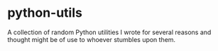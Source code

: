 # python-utils
A collection of random Python utilities I wrote for several reasons and thought might be of use to whoever stumbles upon them.
